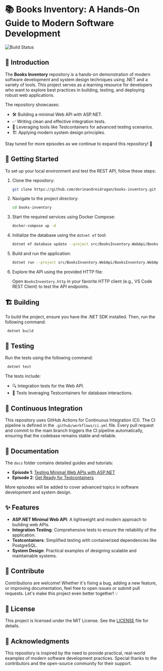 # 📚 Books Inventory: A Hands-On Guide to Modern Software Development

![Build Status](https://github.com/dorinandreidragan/books-inventory/actions/workflows/ci.yml/badge.svg)

## 🚀 Introduction

The **Books Inventory** repository is a hands-on demonstration of modern software development and
system design techniques using .NET and a variety of tools. This project serves as a learning
resource for developers who want to explore best practices in building, testing, and deploying
robust web applications.

The repository showcases:

- 🛠️ Building a minimal Web API with ASP.NET.
- ✅ Writing clean and effective integration tests.
- 🐳 Leveraging tools like Testcontainers for advanced testing scenarios.
- 🏗️ Applying modern system design principles.

Stay tuned for more episodes as we continue to expand this repository! 🚀

## 🏁 Getting Started

To set up your local environment and test the REST API, follow these steps:

1. Clone the repository:

   ```bash
   git clone https://github.com/dorinandreidragan/books-inventory.git
   ```

2. Navigate to the project directory:

   ```bash
   cd books-inventory
   ```

3. Start the required services using Docker Compose:

   ```bash
   docker-compose up -d
   ```

4. Initialize the database using the `dotnet ef` tool:

   ```bash
   dotnet ef database update --project src/BooksInventory.WebApi/BooksInventory.WebApi.csproj
   ```

5. Build and run the application:

   ```bash
   dotnet run --project src/BooksInventory.WebApi/BooksInventory.WebApi.csproj
   ```

6. Explore the API using the provided HTTP file:

   Open `BooksInventory.http` in your favorite HTTP client (e.g., VS Code REST Client) to test the API
   endpoints.

## 🏗️ Building

To build the project, ensure you have the .NET SDK installed. Then, run the following command:

```bash
 dotnet build
```

## 🧪 Testing

Run the tests using the following command:

```bash
 dotnet test
```

The tests include:

- 🔍 Integration tests for the Web API.
- 🐳 Tests leveraging Testcontainers for database interactions.

## 🔄 Continuous Integration

This repository uses GitHub Actions for Continuous Integration (CI). The CI pipeline is defined in
the `.github/workflows/ci.yml` file. Every pull request and commit to the main branch triggers the CI pipeline automatically, ensuring that the codebase remains stable and reliable.

## 📖 Documentation

The `docs` folder contains detailed guides and tutorials:

- **Episode 1**: [Testing Minimal Web APIs with ASP.NET](./docs/00-testing-minimal-web-api.md)
- **Episode 2**: [Get Ready for Testcontainers](./docs/01-testcontainers-postgresql.md)

More episodes will be added to cover advanced topics in software development and system design.

## ✨ Features

- **ASP.NET Minimal Web API**: A lightweight and modern approach to building web APIs.
- **Integration Testing**: Comprehensive tests to ensure the reliability of the application.
- **Testcontainers**: Simplified testing with containerized dependencies like PostgreSQL.
- **System Design**: Practical examples of designing scalable and maintainable systems.

## 🤝 Contribute

Contributions are welcome! Whether it's fixing a bug, adding a new feature, or improving
documentation, feel free to open issues or submit pull requests. Let's make this project even better
together! 💡

## 📜 License

This project is licensed under the MIT License. See the [LICENSE](./LICENSE) file for details.

## 🙌 Acknowledgments

This repository is inspired by the need to provide practical, real-world examples of modern software
development practices. Special thanks to the contributors and the open-source community for their
support.
